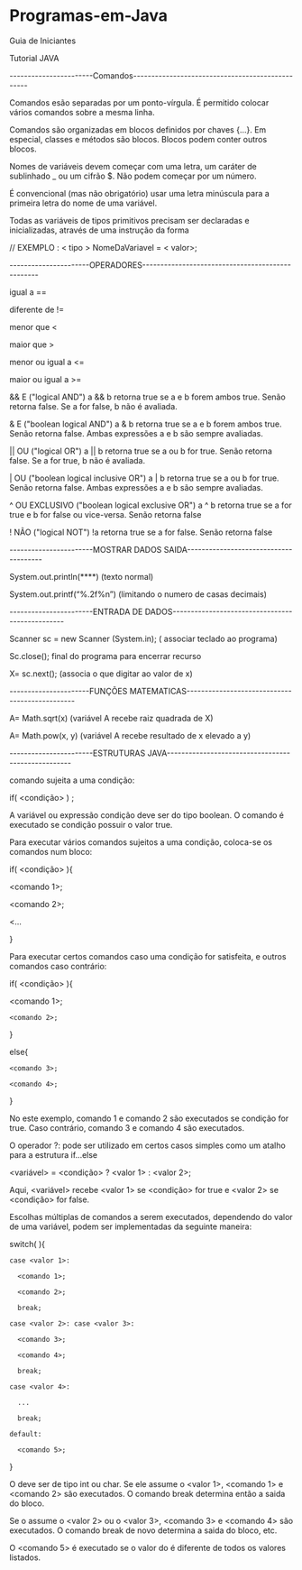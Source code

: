 # Programas-em-Java
 Guia de Iniciantes
 
Tutorial JAVA


-----------------------Comandos-------------------------------------------------

Comandos esão separadas por um ponto-vírgula. É permitido colocar vários comandos sobre a mesma linha.

Comandos são organizadas em blocos definidos por chaves {...}. Em especial, classes e métodos são blocos. Blocos podem conter outros blocos.

Nomes de variáveis devem começar com uma letra, um caráter de sublinhado _ ou um cifrão $. Não podem começar por um número.

É convencional (mas não obrigatório) usar uma letra minúscula para a primeira letra do nome de uma variável.

Todas as variáveis de tipos primitivos precisam ser declaradas e inicializadas, através de uma instrução da forma
  
 // EXEMPLO : < tipo > NomeDaVariavel = < valor>;
 


   ----------------------OPERADORES-------------------------------------------------

igual a  ==

diferente de !=

menor que  <   

maior que >
  
menor ou igual a <=	

maior ou igual a >=

&&	E ("logical AND")	a && b	retorna true se a e b forem ambos true. Senão retorna false. Se a for false, b não é avaliada.

&	E ("boolean logical AND")	a & b	retorna true se a e b forem ambos true. Senão retorna false. Ambas expressões a e b são sempre avaliadas.

||	OU ("logical OR")	a || b	retorna true se a ou b for true. Senão retorna false. Se a for true, b não é avaliada.

|	OU ("boolean logical inclusive OR")	a | b	retorna true se a ou b for true. Senão retorna false. Ambas expressões a e b são sempre avaliadas.

^	OU EXCLUSIVO ("boolean logical exclusive OR")	a ^ b	retorna true se a for true e b for false ou vice-versa. Senão retorna false

!	NÃO ("logical NOT")	!a	retorna true se a for false. Senão retorna false



-----------------------MOSTRAR DADOS SAIDA--------------------------------------

System.out.println(****) (texto normal)                                         

System.out.printf(“%.2f%n”)  (limitando o numero de casas decimais)


-----------------------ENTRADA DE DADOS------------------------------------------------

Scanner sc = new Scanner (System.in); ( associar teclado ao programa)

Sc.close(); final do programa para encerrar recurso

X= sc.next();     (associa o que digitar ao valor de x)


----------------------FUNÇÕES MATEMATICAS-----------------------------------------------

A= Math.sqrt(x)  (variável A recebe raiz quadrada de X)

A= Math.pow(x, y)  (variável A recebe resultado de x elevado a y)




-----------------------ESTRUTURAS JAVA---------------------------------------------------

comando sujeita a uma condição:

  if( <condição> ) <comando>;
 
A variável ou expressão condição deve ser do tipo boolean. O comando é executado se condição possuir o valor true.

 Para executar vários comandos sujeitos a uma condição, coloca-se os comandos num bloco:
  
 if( <condição> ){
   
 <comando 1>;
   
  <comando 2>;
  
   <...
 
  }
        
Para executar certos comandos caso uma condição for satisfeita, e outros comandos caso contrário:
 
  if( <condição> ){
   
   <comando 1>;
    
    <comando 2>;
     
  }
     
  else{
     
    <comando 3>;
     
    <comando 4>;
     
  }
     
No este exemplo, comando 1 e comando 2 são executados se condição for true. Caso contrário, comando 3 e comando 4 são executados.

O operador ?: pode ser utilizado em certos casos simples como um atalho para a estrutura if...else
     
  <variável> = <condição> ? <valor 1> : <valor 2>;
   
Aqui, <variável> recebe <valor 1> se <condição> for true e <valor 2> se <condição> for false.
   
Escolhas múltiplas de comandos a serem executados, dependendo do valor de uma variável, podem ser implementadas da seguinte maneira:
   
  switch( <controle> ){
   
    case <valor 1>:
   
      <comando 1>;
       
      <comando 2>;
       
      break;
       
    case <valor 2>: case <valor 3>:
       
      <comando 3>;
       
      <comando 4>;
       
      break;
       
    case <valor 4>:
       
      ...
       
      break;
       
    default:
       
      <comando 5>;
       
  }
       
O <controle> deve ser de tipo int ou char. Se ele assume o <valor 1>, <comando 1> e <comando 2> são executados. O comando break determina então a saida do bloco.
       
Se o <controle> assume o <valor 2> ou o <valor 3>, <comando 3> e <comando 4> são executados. O comando break de novo determina a saida do bloco, etc.
       
O <comando 5> é executado se o valor do <controle> é diferente de todos os valores listados.




